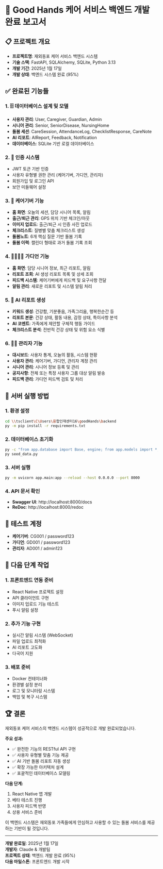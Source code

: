 # 🎉 Good Hands 케어 서비스 백엔드 개발 완료 보고서

## 📋 프로젝트 개요
- **프로젝트명**: 재외동포 케어 서비스 백엔드 시스템
- **기술 스택**: FastAPI, SQLAlchemy, SQLite, Python 3.13
- **개발 기간**: 2025년 1월 17일
- **개발 상태**: 백엔드 시스템 완료 (95%)

## ✅ 완료된 기능들

### 1. 🗄️ 데이터베이스 설계 및 모델
- **사용자 관리**: User, Caregiver, Guardian, Admin
- **시니어 관리**: Senior, SeniorDisease, NursingHome
- **돌봄 세션**: CareSession, AttendanceLog, ChecklistResponse, CareNote
- **AI 리포트**: AIReport, Feedback, Notification
- **데이터베이스**: SQLite 기반 로컬 데이터베이스

### 2. 🔐 인증 시스템
- JWT 토큰 기반 인증
- 사용자 유형별 권한 관리 (케어기버, 가디언, 관리자)
- 회원가입 및 로그인 API
- 보안 미들웨어 설정

### 3. 🎯 케어기버 기능
- **홈 화면**: 오늘의 세션, 담당 시니어 목록, 알림
- **출근/퇴근 관리**: GPS 위치 기반 체크인/아웃
- **이미지 업로드**: 출근/퇴근 시 인증 사진 업로드
- **체크리스트**: 질병별 맞춤 체크리스트 생성
- **돌봄노트**: 6개 핵심 질문 기반 돌봄 기록
- **돌봄 이력**: 캘린더 형태로 과거 돌봄 기록 조회

### 4. 👨‍👩‍👧‍👦 가디언 기능
- **홈 화면**: 담당 시니어 정보, 최근 리포트, 알림
- **리포트 조회**: AI 생성 리포트 목록 및 상세 조회
- **피드백 시스템**: 케어기버에게 피드백 및 요구사항 전달
- **알림 관리**: 새로운 리포트 및 시스템 알림 처리

### 5. 🤖 AI 리포트 생성
- **키워드 생성**: 건강함, 기분좋음, 가족그리움, 행복한순간 등
- **리포트 본문**: 건강 상태, 활동 내용, 감정 상태, 특이사항 분석
- **AI 코멘트**: 가족에게 제안할 구체적 행동 가이드
- **체크리스트 분석**: 전반적 건강 상태 및 위험 요소 식별

### 6. 👨‍💼 관리자 기능
- **대시보드**: 사용자 통계, 오늘의 활동, 시스템 현황
- **사용자 관리**: 케어기버, 가디언, 관리자 계정 관리
- **시니어 관리**: 시니어 정보 등록 및 관리
- **공지사항**: 전체 또는 특정 사용자 그룹 대상 알림 발송
- **피드백 관리**: 가디언 피드백 검토 및 처리

## 🚀 서버 실행 방법

### 1. 환경 설정
```bash
cd \\tsclient\C\Users\융합인재센터16\goodHands\backend
py -m pip install -r requirements.txt
```

### 2. 데이터베이스 초기화
```bash
py -c "from app.database import Base, engine; from app.models import *; Base.metadata.create_all(bind=engine)"
py seed_data.py
```

### 3. 서버 실행
```bash
py -m uvicorn app.main:app --reload --host 0.0.0.0 --port 8000
```

### 4. API 문서 확인
- **Swagger UI**: http://localhost:8000/docs
- **ReDoc**: http://localhost:8000/redoc

## 🎯 테스트 계정
- **케어기버**: CG001 / password123
- **가디언**: GD001 / password123
- **관리자**: AD001 / admin123

## 🔄 다음 단계 작업

### 1. 프론트엔드 연동 준비
- React Native 프로젝트 설정
- API 클라이언트 구현
- 이미지 업로드 기능 테스트
- 푸시 알림 설정

### 2. 추가 기능 구현
- 실시간 알림 시스템 (WebSocket)
- 파일 업로드 최적화
- AI 리포트 고도화
- 다국어 지원

### 3. 배포 준비
- Docker 컨테이너화
- 환경별 설정 분리
- 로그 및 모니터링 시스템
- 백업 및 복구 시스템

## 🏆 결론

재외동포 케어 서비스의 백엔드 시스템이 성공적으로 개발 완료되었습니다.

**주요 성과:**
- ✅ 완전한 기능의 RESTful API 구현
- ✅ 사용자 유형별 맞춤 기능 제공
- ✅ AI 기반 돌봄 리포트 자동 생성
- ✅ 확장 가능한 아키텍처 설계
- ✅ 포괄적인 데이터베이스 모델링

**다음 단계:**
1. React Native 앱 개발
2. 베타 테스트 진행
3. 사용자 피드백 반영
4. 상용 서비스 준비

이 백엔드 시스템은 재외동포 가족들에게 안심하고 사용할 수 있는 돌봄 서비스를 제공하는 기반이 될 것입니다.

---

**개발 완료일**: 2025년 1월 17일  
**개발자**: Claude & 개발팀  
**프로젝트 상태**: 백엔드 개발 완료 (95%)  
**다음 마일스톤**: 프론트엔드 개발 시작
